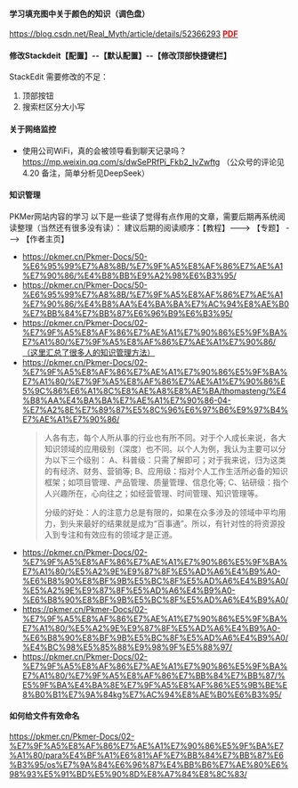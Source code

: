 #### 学习填充图中关于颜色的知识（调色盘）
https://blog.csdn.net/Real_Myth/article/details/52366293
[<font color = red>**PDF**</font>](https://github.com/zeff163/stackedit-app-data/blob/master/Daily%20work/2025/picture/%E5%BE%85%E5%8A%9E%E4%BA%8B%E9%A1%B9/HTML%E9%A2%9C%E8%89%B2%E5%90%8D%E7%A7%B0%E5%92%8C%E9%A2%9C%E8%89%B2%E4%BB%A3%E7%A0%81%E8%A1%A8.pdf?raw=ture)

#### 修改Stackdeit【配置】--【默认配置】--【修改顶部快捷键栏】
StackEdit 需要修改的不足：
1. 顶部按钮
2. 搜索栏区分大小写

#### 关于网络监控
+ 使用公司WiFi，真的会被领导看到聊天记录吗？
	https://mp.weixin.qq.com/s/dwSePRfPi_Fkb2_IvZwftg
	（公众号的评论见4.20 备注，简单分析见DeepSeek）

#### 知识管理 
PKMer网站内容的学习
以下是一些读了觉得有点作用的文章，需要后期再系统阅读整理（当然还有很多没有读）：
建议后期的阅读顺序：【教程】---> 【专题】 ---> 【作者主页】
+ https://pkmer.cn/Pkmer-Docs/50-%E6%95%99%E7%A8%8B/%E7%9F%A5%E8%AF%86%E7%AE%A1%E7%90%86/%E4%B8%BB%E9%A2%98%E6%B3%95/
+ https://pkmer.cn/Pkmer-Docs/50-%E6%95%99%E7%A8%8B/%E7%9F%A5%E8%AF%86%E7%AE%A1%E7%90%86/%E4%B8%AA%E4%BA%BA%E7%AC%94%E8%AE%B0%E7%BB%84%E7%BB%87%E6%96%B9%E6%B3%95/
+ https://pkmer.cn/Pkmer-Docs/02-%E7%9F%A5%E8%AF%86%E7%AE%A1%E7%90%86%E5%9F%BA%E7%A1%80/%E7%9F%A5%E8%AF%86%E7%AE%A1%E7%90%86/（这里汇总了很多人的知识管理方法）
+ https://pkmer.cn/Pkmer-Docs/02-%E7%9F%A5%E8%AF%86%E7%AE%A1%E7%90%86%E5%9F%BA%E7%A1%80/%E7%9F%A5%E8%AF%86%E7%AE%A1%E7%90%86%E5%9C%86%E6%A1%8C%E8%AE%A8%E8%AE%BA/thomasteng/%E4%B8%AA%E4%BA%BA%E7%AE%A1%E7%90%86-04-%E7%A2%8E%E7%89%87%E5%8C%96%E6%97%B6%E9%97%B4%E7%AE%A1%E7%90%86/
	> 人各有志，每个人所从事的行业也有所不同。对于个人成长来说，各大知识领域的应用级别（深度）也不同。以个人为例，我认为主要可以分为以下三个级别：
	> A、科普级：只需了解即可；对于我来说，归为这类的有经济、财务、营销等;
	> B、应用级：指对个人工作生活所必备的知识框架；如项目管理、产品管理、质量管理、信息化等;
	> C、钻研级：指个人兴趣所在，心向往之；如经营管理、时间管理、知识管理等。
	>
	> 分级的好处：人的注意力总是有限的，如果在众多涉及的领域中平均用力，到头来最好的结果就是成为“百事通”。所以，有针对性的将资源投入到专注和有效应有的领域才是正道。
+ https://pkmer.cn/Pkmer-Docs/02-%E7%9F%A5%E8%AF%86%E7%AE%A1%E7%90%86%E5%9F%BA%E7%A1%80/%E5%A2%9E%E9%87%8F%E5%AD%A6%E4%B9%A0-%E6%B8%90%E8%BF%9B%E5%BC%8F%E5%AD%A6%E4%B9%A0/%E5%A2%9E%E9%87%8F%E5%AD%A6%E4%B9%A0-%E6%B8%90%E8%BF%9B%E5%BC%8F%E5%AD%A6%E4%B9%A0/ 
+ https://pkmer.cn/Pkmer-Docs/02-%E7%9F%A5%E8%AF%86%E7%AE%A1%E7%90%86%E5%9F%BA%E7%A1%80/%E5%A2%9E%E9%87%8F%E5%AD%A6%E4%B9%A0-%E6%B8%90%E8%BF%9B%E5%BC%8F%E5%AD%A6%E4%B9%A0/%E4%BC%98%E5%85%88%E9%98%9F%E5%88%97/
+ https://pkmer.cn/Pkmer-Docs/02-%E7%9F%A5%E8%AF%86%E7%AE%A1%E7%90%86%E5%9F%BA%E7%A1%80/%E7%9F%A5%E8%AF%86%E7%BB%84%E7%BB%87/%E5%9F%BA%E4%BA%8E%E7%9F%A5%E8%AF%86%E5%9B%BE%E8%B0%B1%E7%9A%84kg%E7%AC%94%E8%AE%B0%E6%B3%95/



#### 如何给文件有效命名  
https://pkmer.cn/Pkmer-Docs/02-%E7%9F%A5%E8%AF%86%E7%AE%A1%E7%90%86%E5%9F%BA%E7%A1%80/para%E4%BF%A1%E6%81%AF%E7%BB%84%E7%BB%87%E6%B3%95/os%E7%9A%84%E6%96%87%E4%BB%B6%E7%AE%80%E6%98%93%E5%91%BD%E5%90%8D%E8%A7%84%E8%8C%83/  

<!--stackedit_data:
eyJoaXN0b3J5IjpbLTIxMTUyOTQ3MDIsMTI3OTEzMzk2OCwxNj
YzMjg3MjYyLDE3MjA4MTc3NzgsLTk4ODcyMTU2OV19
-->